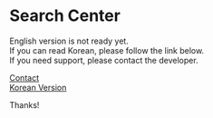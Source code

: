 # Search Center

English version is not ready yet.  
If you can read Korean, please follow the link below.  
If you need support, please contact the developer.  
  
[Contact](mailto:searchcenterapp@gmail.com)  
[Korean Version](https://github.com/peterSupport/SearchCenterSupport/blob/master/readme15.md)  

Thanks!